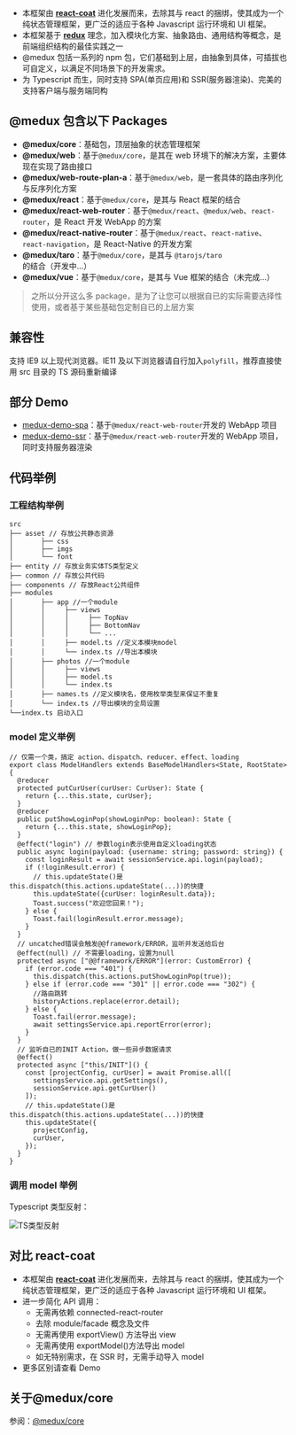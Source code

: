 - 本框架由 [**react-coat**](https://github.com/wooline/react-coat) 进化发展而来，去除其与 react 的捆绑，使其成为一个纯状态管理框架，更广泛的适应于各种 Javascript 运行环境和 UI 框架。
- 本框架基于 [**redux**](https://github.com/reduxjs/redux) 理念，加入模块化方案、抽象路由、通用结构等概念，是前端组织结构的最佳实践之一
- @medux 包括一系列的 npm 包，它们基础到上层，由抽象到具体，可插拔也可自定义，以满足不同场景下的开发需求。
- 为 Typescript 而生，同时支持 SPA(单页应用)和 SSR(服务器渲染)、完美的支持客户端与服务端同构

## @medux 包含以下 Packages

- **@medux/core**：基础包，顶层抽象的状态管理框架
- **@medux/web**：基于`@medux/core`，是其在 web 环境下的解决方案，主要体现在实现了路由接口
- **@medux/web-route-plan-a**：基于`@medux/web`，是一套具体的路由序列化与反序列化方案
- **@medux/react**：基于`@medux/core`，是其与 React 框架的结合
- **@medux/react-web-router**：基于`@medux/react`、`@medux/web`、`react-router`，是 React 开发 WebApp 的方案
- **@medux/react-native-router**：基于`@medux/react`、`react-native`、`react-navigation`，是 React-Native 的开发方案
- **@medux/taro**：基于`@medux/core`，是其与 `@tarojs/taro`的结合（开发中...）
- **@medux/vue**：基于`@medux/core`，是其与 Vue 框架的结合（未完成...）

> 之所以分开这么多 package，是为了让您可以根据自已的实际需要选择性使用，或者基于某些基础包定制自已的上层方案

## 兼容性

支持 IE9 以上现代浏览器。IE11 及以下浏览器请自行加入`polyfill`，推荐直接使用 src 目录的 TS 源码重新编译

## 部分 Demo

- [medux-demo-spa](https://github.com/wooline/medux-demo-spa)：基于`@medux/react-web-router`开发的 WebApp 项目
- [medux-demo-ssr](https://github.com/wooline/medux-demo-ssr)：基于`@medux/react-web-router`开发的 WebApp 项目，同时支持服务器渲染

## 代码举例

### 工程结构举例

```
src
├── asset // 存放公共静态资源
│       ├── css
│       ├── imgs
│       └── font
├── entity // 存放业务实体TS类型定义
├── common // 存放公共代码
├── components // 存放React公共组件
├── modules
│       ├── app //一个module
│       │     ├── views
│       │     │     ├── TopNav
│       │     │     ├── BottomNav
│       │     │     └── ...
│       │     ├── model.ts //定义本模块model
│       │     └── index.ts //导出本模块
│       ├── photos //一个module
│       │     ├── views
│       │     ├── model.ts
│       │     └── index.ts
│       ├── names.ts //定义模块名，使用枚举类型来保证不重复
│       └── index.ts //导出模块的全局设置
└──index.ts 启动入口
```

### model 定义举例

```JS
// 仅需一个类，搞定 action、dispatch、reducer、effect、loading
export class ModelHandlers extends BaseModelHandlers<State, RootState> {
  @reducer
  protected putCurUser(curUser: CurUser): State {
    return {...this.state, curUser};
  }
  @reducer
  public putShowLoginPop(showLoginPop: boolean): State {
    return {...this.state, showLoginPop};
  }
  @effect("login") // 参数login表示使用自定义loading状态
  public async login(payload: {username: string; password: string}) {
    const loginResult = await sessionService.api.login(payload);
    if (!loginResult.error) {
      // this.updateState()是this.dispatch(this.actions.updateState(...))的快捷
      this.updateState({curUser: loginResult.data});
      Toast.success("欢迎您回来！");
    } else {
      Toast.fail(loginResult.error.message);
    }
  }
  // uncatched错误会触发@@framework/ERROR，监听并发送给后台
  @effect(null) // 不需要loading，设置为null
  protected async ["@@framework/ERROR"](error: CustomError) {
    if (error.code === "401") {
      this.dispatch(this.actions.putShowLoginPop(true));
    } else if (error.code === "301" || error.code === "302") {
      //路由跳转
      historyActions.replace(error.detail);
    } else {
      Toast.fail(error.message);
      await settingsService.api.reportError(error);
    }
  }
  // 监听自已的INIT Action，做一些异步数据请求
  @effect()
  protected async ["this/INIT"]() {
    const [projectConfig, curUser] = await Promise.all([
      settingsService.api.getSettings(),
      sessionService.api.getCurUser()
    ]);
    // this.updateState()是this.dispatch(this.actions.updateState(...))的快捷
    this.updateState({
      projectConfig,
      curUser,
    });
  }
}
```

### 调用 model 举例

Typescript 类型反射：

![TS类型反射](https://github.com/wooline/react-coat/blob/master/docs/imgs/4.png)

## 对比 react-coat

- 本框架由 [**react-coat**](https://github.com/wooline/react-coat) 进化发展而来，去除其与 react 的捆绑，使其成为一个纯状态管理框架，更广泛的适应于各种 Javascript 运行环境和 UI 框架。
- 进一步简化 API 调用：
  - 无需再依赖 connected-react-router
  - 去除 module/facade 概念及文件
  - 无需再使用 exportView() 方法导出 view
  - 无需再使用 exportModel()方法导出 model
  - 如无特别需求，在 SSR 时，无需手动导入 model
- 更多区别请查看 Demo

## 关于@medux/core

参阅：[@medux/core](https://github.com/wooline/medux/tree/master/packages/core)
